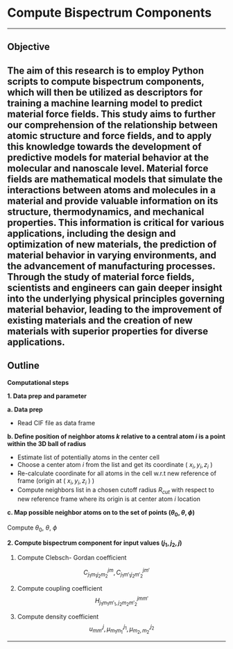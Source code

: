 # **Compute Bispectrum Components**
---
## Objective
The aim of this research is to employ Python scripts to compute bispectrum components, which will then be utilized as descriptors for training a machine learning model to predict material force fields. This study aims to further our comprehension of the relationship between atomic structure and force fields, and to apply this knowledge towards the development of predictive models for material behavior at the molecular and nanoscale level. Material force fields are mathematical models that simulate the interactions between atoms and molecules in a material and provide valuable information on its structure, thermodynamics, and mechanical properties. This information is critical for various applications, including the design and optimization of new materials, the prediction of material behavior in varying environments, and the advancement of manufacturing processes. Through the study of material force fields, scientists and engineers can gain deeper insight into the underlying physical principles governing material behavior, leading to the improvement of existing materials and the creation of new materials with superior properties for diverse applications.
---
## Outline
**Computational steps**

**1. Data prep and parameter**

**a. Data prep**

- Read CIF file as data frame

**b. Define position of neighbor atoms $k$ relative to a central atom $i$  is a point within the 3D ball of radius**

- Estimate list of potentially atoms in the center cell
- Choose a center atom $i$  from the list and get its coordinate  ( $x_i,y_i,z_i$ )
- Re-calculate coordinate for all atoms in the cell w.r.t new reference of frame  (origin at ( $x_i, y_i, z_i$ ) )
- Compute neighbors list in a chosen cutoff radius $R_{cut}$ with respect to new reference frame where its origin is at center atom $i$  location

**c. Map possible neighbor atoms on to the set of points $(\theta_0, \theta,\phi)$**

Compute $\theta_0, \ \theta, \ \phi$

**2. Compute bispectrum component for input values $(j_1, j_2, j)$**
1. Compute Clebsch- Gordan coefficient

$$ C^{jm}_{{j_1}{m_1}{j_2}{m_2}}, C^{jm'}_{{j_1}{m'_1}{j_2}{m'_2}} $$

2. Compute coupling coefficient
$$H^{jmm'}_{{{j_1}{m_1}{m'_1}} ,{{j_2}{m_2}{m'_2}}}$$

3. Compute  density coefficient
$$u^j_{mm'}, \mu_{m_1m_1'}^{j_1}, \mu_{m_2,m_2'}^{j_2}$$
---
 
